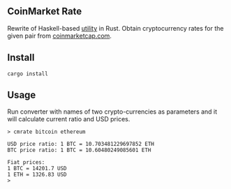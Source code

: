 ## CoinMarket Rate

Rewrite of Haskell-based [utility](https://github.com/dgtony/cryptoconv-hs) in Rust. 
Obtain cryptocurrency rates for the given pair from [coinmarketcap.com](https://coinmarketcap.com).

## Install
```
cargo install
```

## Usage

Run converter with names of two crypto-currencies as parameters and it will calculate current ratio and USD prices.

```
> cmrate bitcoin ethereum

USD price ratio: 1 BTC = 10.703481229697852 ETH
BTC price ratio: 1 BTC = 10.60480249085601 ETH

Fiat prices:
1 BTC = 14201.7 USD
1 ETH = 1326.83 USD
>  
```
